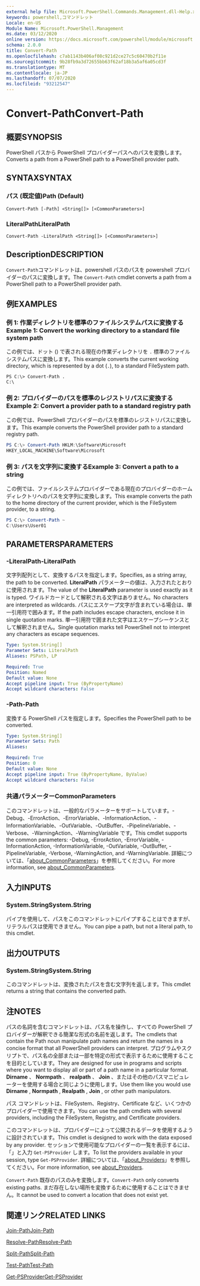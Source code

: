 ```yaml
---
external help file: Microsoft.PowerShell.Commands.Management.dll-Help.xml
keywords: powershell,コマンドレット
Locale: en-US
Module Name: Microsoft.PowerShell.Management
ms.date: 03/12/2020
online version: https://docs.microsoft.com/powershell/module/microsoft.powershell.management/convert-path?view=powershell-6&WT.mc_id=ps-gethelp
schema: 2.0.0
title: Convert-Path
ms.openlocfilehash: c7ab1143b406af08c921d2ce27c5c60470b2f11e
ms.sourcegitcommit: 9b28fb9a3d72655bb63f62af18b3a5af6a05cd3f
ms.translationtype: MT
ms.contentlocale: ja-JP
ms.lasthandoff: 07/07/2020
ms.locfileid: "93212547"
---
```

# <span data-ttu-id="2feb9-103">Convert-Path</span><span class="sxs-lookup"><span data-stu-id="2feb9-103">Convert-Path</span></span>

## <span data-ttu-id="2feb9-104">概要</span><span class="sxs-lookup"><span data-stu-id="2feb9-104">SYNOPSIS</span></span>
<span data-ttu-id="2feb9-105">PowerShell パスから PowerShell プロバイダーパスへのパスを変換します。</span><span class="sxs-lookup"><span data-stu-id="2feb9-105">Converts a path from a PowerShell path to a PowerShell provider path.</span></span>

## <span data-ttu-id="2feb9-106">SYNTAX</span><span class="sxs-lookup"><span data-stu-id="2feb9-106">SYNTAX</span></span>

### <span data-ttu-id="2feb9-107">パス (既定値)</span><span class="sxs-lookup"><span data-stu-id="2feb9-107">Path (Default)</span></span>

```
Convert-Path [-Path] <String[]> [<CommonParameters>]
```

### <span data-ttu-id="2feb9-108">LiteralPath</span><span class="sxs-lookup"><span data-stu-id="2feb9-108">LiteralPath</span></span>

```
Convert-Path -LiteralPath <String[]> [<CommonParameters>]
```

## <span data-ttu-id="2feb9-109">Description</span><span class="sxs-lookup"><span data-stu-id="2feb9-109">DESCRIPTION</span></span>

<span data-ttu-id="2feb9-110">`Convert-Path`コマンドレットは、powershell パスのパスを powershell プロバイダーのパスに変換します。</span><span class="sxs-lookup"><span data-stu-id="2feb9-110">The `Convert-Path` cmdlet converts a path from a PowerShell path to a PowerShell provider path.</span></span>

## <span data-ttu-id="2feb9-111">例</span><span class="sxs-lookup"><span data-stu-id="2feb9-111">EXAMPLES</span></span>

### <span data-ttu-id="2feb9-112">例 1: 作業ディレクトリを標準のファイルシステムパスに変換する</span><span class="sxs-lookup"><span data-stu-id="2feb9-112">Example 1: Convert the working directory to a standard file system path</span></span>

<span data-ttu-id="2feb9-113">この例では、ドット () で表される現在の作業ディレクトリを `.` 標準のファイルシステムパスに変換します。</span><span class="sxs-lookup"><span data-stu-id="2feb9-113">This example converts the current working directory, which is represented by a dot (`.`), to a standard FileSystem path.</span></span>

```
PS C:\> Convert-Path .
C:\
```

### <span data-ttu-id="2feb9-114">例 2: プロバイダーのパスを標準のレジストリパスに変換する</span><span class="sxs-lookup"><span data-stu-id="2feb9-114">Example 2: Convert a provider path to a standard registry path</span></span>

<span data-ttu-id="2feb9-115">この例では、PowerShell プロバイダーのパスを標準のレジストリパスに変換します。</span><span class="sxs-lookup"><span data-stu-id="2feb9-115">This example converts the PowerShell provider path to a standard registry path.</span></span>

```powershell
PS C:\> Convert-Path HKLM:\Software\Microsoft
HKEY_LOCAL_MACHINE\Software\Microsoft
```

### <span data-ttu-id="2feb9-116">例 3: パスを文字列に変換する</span><span class="sxs-lookup"><span data-stu-id="2feb9-116">Example 3: Convert a path to a string</span></span>

<span data-ttu-id="2feb9-117">この例では、ファイルシステムプロバイダーである現在のプロバイダーのホームディレクトリへのパスを文字列に変換します。</span><span class="sxs-lookup"><span data-stu-id="2feb9-117">This example converts the path to the home directory of the current provider, which is the FileSystem provider, to a string.</span></span>

```powershell
PS C:\> Convert-Path ~
C:\Users\User01
```

## <span data-ttu-id="2feb9-118">PARAMETERS</span><span class="sxs-lookup"><span data-stu-id="2feb9-118">PARAMETERS</span></span>

### <span data-ttu-id="2feb9-119">-LiteralPath</span><span class="sxs-lookup"><span data-stu-id="2feb9-119">-LiteralPath</span></span>

<span data-ttu-id="2feb9-120">文字列配列として、変換するパスを指定します。</span><span class="sxs-lookup"><span data-stu-id="2feb9-120">Specifies, as a string array, the path to be converted.</span></span> <span data-ttu-id="2feb9-121">**LiteralPath** パラメーターの値は、入力されたとおりに使用されます。</span><span class="sxs-lookup"><span data-stu-id="2feb9-121">The value of the **LiteralPath** parameter is used exactly as it is typed.</span></span> <span data-ttu-id="2feb9-122">ワイルドカードとして解釈される文字はありません。</span><span class="sxs-lookup"><span data-stu-id="2feb9-122">No characters are interpreted as wildcards.</span></span> <span data-ttu-id="2feb9-123">パスにエスケープ文字が含まれている場合は、単一引用符で囲みます。</span><span class="sxs-lookup"><span data-stu-id="2feb9-123">If the path includes escape characters, enclose it in single quotation marks.</span></span> <span data-ttu-id="2feb9-124">単一引用符で囲まれた文字はエスケープシーケンスとして解釈されません。</span><span class="sxs-lookup"><span data-stu-id="2feb9-124">Single quotation marks tell PowerShell not to interpret any characters as escape sequences.</span></span>

```yaml
Type: System.String[]
Parameter Sets: LiteralPath
Aliases: PSPath, LP

Required: True
Position: Named
Default value: None
Accept pipeline input: True (ByPropertyName)
Accept wildcard characters: False
```

### <span data-ttu-id="2feb9-125">-Path</span><span class="sxs-lookup"><span data-stu-id="2feb9-125">-Path</span></span>

<span data-ttu-id="2feb9-126">変換する PowerShell パスを指定します。</span><span class="sxs-lookup"><span data-stu-id="2feb9-126">Specifies the PowerShell path to be converted.</span></span>

```yaml
Type: System.String[]
Parameter Sets: Path
Aliases:

Required: True
Position: 0
Default value: None
Accept pipeline input: True (ByPropertyName, ByValue)
Accept wildcard characters: False
```

### <span data-ttu-id="2feb9-127">共通パラメーター</span><span class="sxs-lookup"><span data-stu-id="2feb9-127">CommonParameters</span></span>

<span data-ttu-id="2feb9-128">このコマンドレットは、一般的なパラメーターをサポートしています。-Debug、-ErrorAction、-ErrorVariable、-InformationAction、-InformationVariable、-OutVariable、-OutBuffer、-PipelineVariable、-Verbose、-WarningAction、-WarningVariable です。</span><span class="sxs-lookup"><span data-stu-id="2feb9-128">This cmdlet supports the common parameters: -Debug, -ErrorAction, -ErrorVariable, -InformationAction, -InformationVariable, -OutVariable, -OutBuffer, -PipelineVariable, -Verbose, -WarningAction, and -WarningVariable.</span></span> <span data-ttu-id="2feb9-129">詳細については、「[about_CommonParameters](https://go.microsoft.com/fwlink/?LinkID=113216)」を参照してください。</span><span class="sxs-lookup"><span data-stu-id="2feb9-129">For more information, see [about_CommonParameters](https://go.microsoft.com/fwlink/?LinkID=113216).</span></span>

## <span data-ttu-id="2feb9-130">入力</span><span class="sxs-lookup"><span data-stu-id="2feb9-130">INPUTS</span></span>

### <span data-ttu-id="2feb9-131">System.String</span><span class="sxs-lookup"><span data-stu-id="2feb9-131">System.String</span></span>

<span data-ttu-id="2feb9-132">パイプを使用して、パスをこのコマンドレットにパイプすることはできますが、リテラルパスは使用できません。</span><span class="sxs-lookup"><span data-stu-id="2feb9-132">You can pipe a path, but not a literal path, to this cmdlet.</span></span>

## <span data-ttu-id="2feb9-133">出力</span><span class="sxs-lookup"><span data-stu-id="2feb9-133">OUTPUTS</span></span>

### <span data-ttu-id="2feb9-134">System.String</span><span class="sxs-lookup"><span data-stu-id="2feb9-134">System.String</span></span>

<span data-ttu-id="2feb9-135">このコマンドレットは、変換されたパスを含む文字列を返します。</span><span class="sxs-lookup"><span data-stu-id="2feb9-135">This cmdlet returns a string that contains the converted path.</span></span>

## <span data-ttu-id="2feb9-136">注</span><span class="sxs-lookup"><span data-stu-id="2feb9-136">NOTES</span></span>

<span data-ttu-id="2feb9-137">パスの名詞を含むコマンドレットは、パス名を操作し、すべての PowerShell プロバイダーが解釈できる簡潔な形式の名前を返します。</span><span class="sxs-lookup"><span data-stu-id="2feb9-137">The cmdlets that contain the Path noun manipulate path names and return the names in a concise format that all PowerShell providers can interpret.</span></span> <span data-ttu-id="2feb9-138">プログラムやスクリプトで、パス名の全部または一部を特定の形式で表示するために使用することを目的としています。</span><span class="sxs-lookup"><span data-stu-id="2feb9-138">They are designed for use in programs and scripts where you want to display all or part of a path name in a particular format.</span></span> <span data-ttu-id="2feb9-139">**Dirname** 、 **Normpath** 、 **realpath** 、 **Join** 、またはその他のパスマニピュレーターを使用する場合と同じように使用します。</span><span class="sxs-lookup"><span data-stu-id="2feb9-139">Use them like you would use **Dirname** , **Normpath** , **Realpath** , **Join** , or other path manipulators.</span></span>

<span data-ttu-id="2feb9-140">パス コマンドレットは、FileSystem、Registry、Certificate など、いくつかのプロバイダーで使用できます。</span><span class="sxs-lookup"><span data-stu-id="2feb9-140">You can use the path cmdlets with several providers, including the FileSystem, Registry, and Certificate providers.</span></span>

<span data-ttu-id="2feb9-141">このコマンドレットは、プロバイダーによって公開されるデータを使用するように設計されています。</span><span class="sxs-lookup"><span data-stu-id="2feb9-141">This cmdlet is designed to work with the data exposed by any provider.</span></span> <span data-ttu-id="2feb9-142">セッションで使用可能なプロバイダーの一覧を表示するには、「」と入力 `Get-PSProvider` します。</span><span class="sxs-lookup"><span data-stu-id="2feb9-142">To list the providers available in your session, type `Get-PSProvider`.</span></span> <span data-ttu-id="2feb9-143">詳細については、「[about_Providers](../Microsoft.PowerShell.Core/About/about_Providers.md)」を参照してください。</span><span class="sxs-lookup"><span data-stu-id="2feb9-143">For more information, see [about_Providers](../Microsoft.PowerShell.Core/About/about_Providers.md).</span></span>

<span data-ttu-id="2feb9-144">`Convert-Path` 既存のパスのみを変換します。</span><span class="sxs-lookup"><span data-stu-id="2feb9-144">`Convert-Path` only converts existing paths.</span></span> <span data-ttu-id="2feb9-145">まだ存在しない場所を変換するために使用することはできません。</span><span class="sxs-lookup"><span data-stu-id="2feb9-145">It cannot be used to convert a location that does not exist yet.</span></span>

## <span data-ttu-id="2feb9-146">関連リンク</span><span class="sxs-lookup"><span data-stu-id="2feb9-146">RELATED LINKS</span></span>

[<span data-ttu-id="2feb9-147">Join-Path</span><span class="sxs-lookup"><span data-stu-id="2feb9-147">Join-Path</span></span>](Join-Path.md)

[<span data-ttu-id="2feb9-148">Resolve-Path</span><span class="sxs-lookup"><span data-stu-id="2feb9-148">Resolve-Path</span></span>](Resolve-Path.md)

[<span data-ttu-id="2feb9-149">Split-Path</span><span class="sxs-lookup"><span data-stu-id="2feb9-149">Split-Path</span></span>](Split-Path.md)

[<span data-ttu-id="2feb9-150">Test-Path</span><span class="sxs-lookup"><span data-stu-id="2feb9-150">Test-Path</span></span>](Test-Path.md)

[<span data-ttu-id="2feb9-151">Get-PSProvider</span><span class="sxs-lookup"><span data-stu-id="2feb9-151">Get-PSProvider</span></span>](Get-PSProvider.md)
